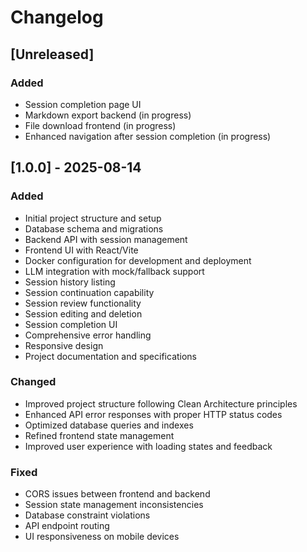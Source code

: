 # Changelog

## [Unreleased]

### Added
- Session completion page UI
- Markdown export backend (in progress)
- File download frontend (in progress)
- Enhanced navigation after session completion (in progress)

## [1.0.0] - 2025-08-14

### Added
- Initial project structure and setup
- Database schema and migrations
- Backend API with session management
- Frontend UI with React/Vite
- Docker configuration for development and deployment
- LLM integration with mock/fallback support
- Session history listing
- Session continuation capability
- Session review functionality
- Session editing and deletion
- Session completion UI
- Comprehensive error handling
- Responsive design
- Project documentation and specifications

### Changed
- Improved project structure following Clean Architecture principles
- Enhanced API error responses with proper HTTP status codes
- Optimized database queries and indexes
- Refined frontend state management
- Improved user experience with loading states and feedback

### Fixed
- CORS issues between frontend and backend
- Session state management inconsistencies
- Database constraint violations
- API endpoint routing
- UI responsiveness on mobile devices